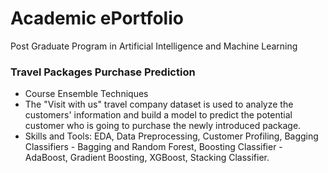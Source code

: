 # Academic ePortfolio
Post Graduate Program in Artificial Intelligence and Machine Learning

### Travel Packages Purchase Prediction
  - Course Ensemble Techniques
  - The "Visit with us" travel company dataset is used to analyze the customers' information and build a model to predict the potential customer who is going to purchase the newly introduced package.
  - Skills and Tools: EDA, Data Preprocessing, Customer Profiling, Bagging Classifiers - Bagging and Random Forest, Boosting Classifier - AdaBoost, Gradient Boosting, XGBoost, Stacking Classifier.
